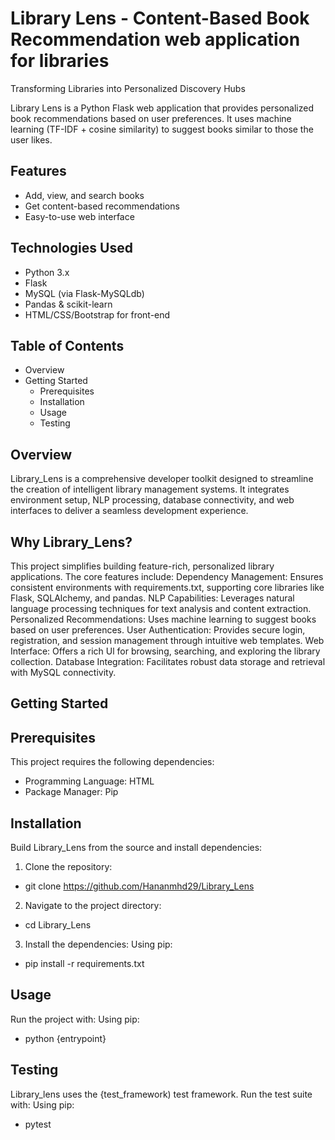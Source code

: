 # Library Lens - Content-Based Book Recommendation web application for libraries 
Transforming Libraries into Personalized Discovery Hubs

Library Lens is a Python Flask web application that provides personalized book recommendations based on user preferences. It uses machine learning (TF-IDF + cosine similarity) to suggest books similar to those the user likes.

## Features
- Add, view, and search books
- Get content-based recommendations
- Easy-to-use web interface

## Technologies Used
- Python 3.x
- Flask
- MySQL (via Flask-MySQLdb)
- Pandas & scikit-learn
- HTML/CSS/Bootstrap for front-end

## Table of Contents
- Overview
- Getting Started
    - Prerequisites
    - Installation
    - Usage
    - Testing

## Overview

Library_Lens is a comprehensive developer toolkit designed to streamline the creation of intelligent library management systems. It integrates environment setup, NLP processing, database connectivity, and web interfaces to deliver a seamless development experience.

## Why Library_Lens?

This project simplifies building feature-rich, personalized library applications. The core features include:
Dependency Management: Ensures consistent environments with requirements.txt, supporting core libraries like Flask, SQLAlchemy, and pandas.
NLP Capabilities: Leverages natural language processing techniques for text analysis and content extraction.
Personalized Recommendations: Uses machine learning to suggest books based on user preferences.
User Authentication: Provides secure login, registration, and session management through intuitive web templates.
Web Interface: Offers a rich Ul for browsing, searching, and exploring the library collection.
Database Integration: Facilitates robust data storage and retrieval with MySQL connectivity.

## Getting Started

## Prerequisites

This project requires the following dependencies:
- Programming Language: HTML
- Package Manager: Pip

## Installation

Build Library_Lens from the source and install dependencies:

1. Clone the repository:
- git clone https://github.com/Hananmhd29/Library_Lens

2. Navigate to the project directory:
- cd Library_Lens

3. Install the dependencies:
Using pip:
- pip install -r requirements.txt

## Usage

Run the project with:
Using pip:
- python {entrypoint}

## Testing

Library_lens uses the {test_framework) test framework. Run the test suite with:
Using pip:
- pytest


